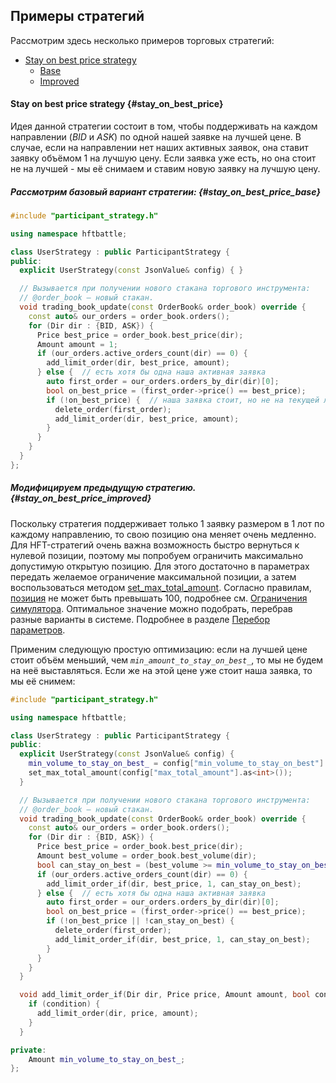 ## Примеры стратегий
<!-- TODO(asalikhov): add good strategies when they will be completely finished -->

Рассмотрим здесь несколько примеров торговых стратегий:

- [Stay on best price strategy](#stay_on_best_price)
  - [Base](#stay_on_best_price)
  - [Improved](#stay_on_best_price_improved)

<!-- - [Deals count diff strategy](#deals_count_diff)
  - [Base](#deals_count_diff_base)
  - [Limited](#deals_count_diff_limited)
- [Improved ideas strategy](#improved_ideas) -->

#### Stay on best price strategy {#stay_on_best_price}

Идея данной стратегии состоит в том, чтобы поддерживать на каждом направлении (*BID* и *ASK*) по одной нашей заявке на лучшей цене.
В случае, если на направлении нет наших активных заявок, она ставит заявку объёмом 1 на лучшую цену.
Если заявка уже есть, но она стоит не на лучшей - мы её снимаем и ставим новую заявку на лучшую цену.

##### Рассмотрим базовый вариант стратегии: {#stay_on_best_price_base}

```c++
#include "participant_strategy.h"

using namespace hftbattle;

class UserStrategy : public ParticipantStrategy {
public:
  explicit UserStrategy(const JsonValue& config) { }

  // Вызывается при получении нового стакана торгового инструмента:
  // @order_book — новый стакан.
  void trading_book_update(const OrderBook& order_book) override {
    const auto& our_orders = order_book.orders();
    for (Dir dir : {BID, ASK}) {
      Price best_price = order_book.best_price(dir);
      Amount amount = 1;
      if (our_orders.active_orders_count(dir) == 0) {
        add_limit_order(dir, best_price, amount);
      } else {  // есть хотя бы одна наша активная заявка
        auto first_order = our_orders.orders_by_dir(dir)[0];
        bool on_best_price = (first_order->price() == best_price);
        if (!on_best_price) {  // наша заявка стоит, но не на текущей лучшей цене
          delete_order(first_order);
          add_limit_order(dir, best_price, amount);
        }
      }
    }
  }
};
```

##### Модифицируем предыдущую стратегию. {#stay_on_best_price_improved}

Поскольку стратегия поддерживает только 1 заявку размером в 1 лот по каждому направлению, то свою позицию она меняет очень медленно.
Для HFT-стратегий очень важна возможность быстро вернуться к нулевой позиции, поэтому мы попробуем ограничить максимально допустимую открытую позицию.
Для этого достаточно в параметрах передать желаемое ограничение максимальной позиции, а затем воспользоваться методом [set_max_total_amount](/api/ParticipantStrategy.md#set_max_total_amount).
Согласно правилам, [позиция](/terms.md#position) не может быть превышать 100, подробнее см. [Ограничения симулятора](/simulator/restrictions.md).
Оптимальное значение можно подобрать, перебрав разные варианты в системе.
Подробнее в разделе [Перебор параметров](/interface/params.md).

Применим следующую простую оптимизацию: если на лучшей цене стоит объём меньший, чем *`min_amount_to_stay_on_best_`*, то мы не будем на неё выставляться.
Если же на этой цене уже стоит наша заявка, то мы её снимем:

```c++
#include "participant_strategy.h"

using namespace hftbattle;

class UserStrategy : public ParticipantStrategy {
public:
  explicit UserStrategy(const JsonValue& config) {
    min_volume_to_stay_on_best_ = config["min_volume_to_stay_on_best"].as<int>(10);
    set_max_total_amount(config["max_total_amount"].as<int>());
  }

  // Вызывается при получении нового стакана торгового инструмента:
  // @order_book — новый стакан.
  void trading_book_update(const OrderBook& order_book) override {
    const auto& our_orders = order_book.orders();
    for (Dir dir : {BID, ASK}) {
      Price best_price = order_book.best_price(dir);
      Amount best_volume = order_book.best_volume(dir);
      bool can_stay_on_best = (best_volume >= min_volume_to_stay_on_best_);
      if (our_orders.active_orders_count(dir) == 0) {
        add_limit_order_if(dir, best_price, 1, can_stay_on_best);
      } else {  // есть хотя бы одна наша активная заявка
        auto first_order = our_orders.orders_by_dir(dir)[0];
        bool on_best_price = (first_order->price() == best_price);
        if (!on_best_price || !can_stay_on_best) {
          delete_order(first_order);
          add_limit_order_if(dir, best_price, 1, can_stay_on_best);
        }
      }
    }
  }

  void add_limit_order_if(Dir dir, Price price, Amount amount, bool condition) {
    if (condition) {
      add_limit_order(dir, price, amount);
    }
  }

private:
    Amount min_volume_to_stay_on_best_;
};
```

<!-- #### Deals count diff strategy {#deals_count_diff}

Данная стратегия торгует на основе произошедших на бирже сделок: если абсолютная разность количества сделок на биде и аске за определенное время (*`deals_reset_period_ms_`*) больше некоторой фиксированной величины (*`min_deals_count_diff_`*), то стратегия выставляет заявку типа [IOC (Immediate-Or-Cancel)](/terms.md#ioc_order) по преобладающему направлению и обнуляет счетчики.

> Замечание 1: направление сделки - это направление агрессора, то есть активной стороны, спровоцировавшей сделку.
>
> Замечание 2: заявка типа IOC сразу после выполнения всех возможный сведений автоматически удаляется из стакана, в отличие от лимитной заявки, которая остается в стакане после выполнения всех возможных сведений.

##### Рассмотрим базовый вариант стратегии: {#deals_count_diff_base}

```c++
#include "participant_strategy.h"

using namespace hftbattle;

class UserStrategy : public ParticipantStrategy {
public:
  explicit UserStrategy(const JsonValue& config) : last_reset_time_(0) {
    deals_count_by_dir_.fill(0);
    min_deals_count_diff_ = config["min_deals_count_diff"].as<int>(100);
    deals_reset_period_ms_ = config["deals_reset_period_ms"].as<Milliseconds>(10ms);

    std::cout << "min_deals_count_diff_: " << min_deals_count_diff_ << std::endl;
    std::cout << "deals_reset_period_ms_: " << deals_reset_period_ms_.count() << std::endl;
  }

  // Вызывается при получении новых сделок торгового инструмента:
  // @deals - вектор новых сделок.
  void trading_deals_update(const std::vector<Deal>& deals) override {
    for (const auto& deal : deals) {
      deals_count_by_dir_[deal.dir] += 1;
    }
    int deals_count_diff = std::abs(deals_count_by_dir_[ASK] -
                                    deals_count_by_dir_[BID]);
    bool trade = (deals_count_diff >= min_deals_count_diff_);
    if (trade) {
      Dir dir_to_beat = deals_count_by_dir_[ASK] >= deals_count_by_dir_[BID]
                              ? ASK
                              : BID;
      Price price_to_beat = trading_book_info.best_price(opposite_dir(dir_to_beat));
      Amount amount_to_beat = 1;
      add_ioc_order(dir_to_beat, price_to_beat, amount_to_beat);
    }

    Microseconds current_time = get_server_time();
    Microseconds time_diff_us = current_time - last_reset_time_;
    // Далее сравнивается величина time_diff_us в микросекундах
    // с величиной deals_reset_period_ms_ в миллисекундах -
    // это нормально, система сама понимает как сравнить два времени,
    // выраженные в разных единицах измерения.
    if (trade || time_diff_us >= deals_reset_period_ms_) {
      last_reset_time_ = current_time;
      deals_count_by_dir_[BID] = 0;
      deals_count_by_dir_[ASK] = 0;
    }
  }

private:
  Microseconds last_reset_time_;
  std::array<int, 2> deals_count_by_dir_;

  int min_deals_count_diff_;
  Milliseconds deals_reset_period_ms_;
};
```

##### Модифицируем предыдущую стратегию. {#deals_count_diff_limited}

Модифицируем предыдущую стратегию следующим образом: ограничим суммарный объём наших сделок, используя информацию, приходящую в функции [execution_report_update](/api/ParticipantStrategy.md#execution_report_update).

```c++
#include "participant_strategy.h"

using namespace hftbattle;

class UserStrategy : public ParticipantStrategy {
public:
  explicit UserStrategy(const JsonValue& config) :
      last_reset_time_(0),
      our_deals_total_amount_(0),
      trading_finished_(false) {
    deals_count_by_dir_.fill(0);
    min_deals_count_diff_ = config["min_deals_count_diff"].as<int>(100);
    deals_reset_period_ms_ = config["deals_reset_period_ms"].as<Milliseconds>(10ms);
    our_deals_max_total_amount_ = config["our_deals_max_total_amount"].as<Amount>(1000);

    std::cout << "min_deals_count_diff_: " << min_deals_count_diff_ << std::endl;
    std::cout << "deals_reset_period_ms_: " << deals_reset_period_ms_.count() << std::endl;
    std::cout << "our_deals_max_total_amount_: " << our_deals_max_total_amount_ << std::endl;
  }

  // Вызывается при получении нового стакана торгового инструмента:
  // @order_book — новый стакан.
  void trading_book_update(const OrderBook& order_book) override {
    /* написать свою реализацию здесь */
  }

  // Вызывается при получении новых сделок торгового инструмента:
  // @deals - вектор новых сделок.
  void trading_deals_update(const std::vector<Deal>& deals) override {
    if (trading_finished_) {
      return;
    }

    for (const auto& deal : deals) {
      deals_count_by_dir_[deal.dir] += 1;
    }
    int deals_count_diff = std::abs(deals_count_by_dir_[ASK] -
                                    deals_count_by_dir_[BID]);
    bool trade = (deals_count_diff >= min_deals_count_diff_);
    if (trade) {
      Dir dir_to_beat = deals_count_by_dir_[ASK] >= deals_count_by_dir_[BID]
                              ? ASK
                              : BID;
      Price price_to_beat = trading_book_info.best_price(opposite_dir(dir_to_beat));
      Amount amount_to_beat = 1;
      add_ioc_order(dir_to_beat, price_to_beat, amount_to_beat);
    }
    Microseconds current_time = get_server_time();
    Microseconds time_diff_us = current_time - last_reset_time_;
    // Далее сравнивается величина time_diff_us в микросекундах
    // с величиной deals_reset_period_ms_ в миллисекундах -
    // это нормально, система сама понимает как сравнить два времени,
    // выраженные в разных единицах измерения.
    if (trade || time_diff_us >= deals_reset_period_ms_) {
      last_reset_time_ = current_time;
      deals_count_by_dir_[BID] = 0;
      deals_count_by_dir_[ASK] = 0;
    }
  }

  // Вызывается при получении отчёта о сделке с участием вашего ордера:
  // @execution_report — структура-отчёт о совершённой сделке.
  void execution_report_update(const ExecutionReport& execution_report) override {
    our_deals_total_amount_ += execution_report.deal_amount();
    if (our_deals_total_amount_ > our_deals_max_total_amount_) {
      trading_finished_ = true;
    }
  }

private:
  Microseconds last_reset_time_;
  Amount our_deals_total_amount_;
  bool trading_finished_;
  std::array<int, 2> deals_count_by_dir_;

  int min_deals_count_diff_;
  Milliseconds deals_reset_period_ms_;
  Amount our_deals_max_total_amount_;
};
```

#### Improved ideas strategy {#improved_ideas}

Идея этой стратегии мы подробно описали в [блоге]({{ book["blog.url"] }}).
Стратегия даже в неизменённом виде позволяет набрать результат более 2000 на контрольной выборке.

```c++
#include "participant_strategy.h"
#include <set>

using namespace hftbattle;

class UserStrategy : public ParticipantStrategy {
public:
  explicit UserStrategy(const JsonValue& config) :
      max_executed_amount_(config["max_executed_amount"].as<Amount>(50)),
      max_amount_at_price_(config["max_amount_at_price"].as<Amount>(3)),
      max_amount_to_run_from_best_(config["max_amount_to_run_from_best"].as<Amount>(20)),
      max_soft_amount_to_run_from_best_(config["max_soft_amount_to_run_from_best"].as<Amount>(64)),
      max_after_amount_to_run_(config["max_after_amount_to_run"].as<Amount>(42)) {
    set_stop_loss_result(Decimal(-15000.0));
  }

  bool should_strategy_run_from_best_price(Dir dir) const {
    double dir_events = 1.0 * deletions_count(dir) + 1.0 * additions_count(opposite_dir(dir));
    // возможная оценка количества событий, которые могут сигнализировать о том, что скоро этой цены не станет
    double opposite_dir_events = 1.0 * deletions_count(opposite_dir(dir)) + 1.0 * additions_count(dir);
    // возможная оценка количества событий, которые могут сигнализировать о том, что скоро противоположной цены не станет
    return false;
    // Предлагается вместо false возвращать значение некоторого критерия, который будет говорить
    // о том, что есть большая вероятность исчезновения этой цены из стакана, и с нее лучше сняться.
    // Например, так: return (dir_events > 0.0); - если удалений + снятий больше 0, то стоит уходить с цены.
    // Подробности у нас в блоге http://blog.hftbattle.com.
    // Правильно реализовав это правило и подобрав параметры, мы получили результат
    // более 10000 на контрольной выборке, чего желаем и всем участникам!
  }

  // Удаление заявки с лучшей цены с учётом её положения в очереди. Снимаем заявку только в том случае,
  // когда она стоит в хвосте очереди.
  void delete_soft_second_version(Dir dir, Price price, Amount current_amount, Amount wanted_amount,
                                  const std::vector<OrderSnapshot>& current_orders) {
    if (!should_strategy_run_from_best_price(dir)) {
      // Сюда же можно добавить отсечение по нашим сделкам: если по текущей цене недавно
      // была проведена сделка, то, скорее всего, выставлять заявку на эту цену будет невыгодно.
      // Подробное описание идеи читайте в блоге!
      // Скажем лишь, что реализация этой идеи позволила нам увеличить результат на 4000.
      // Мы уже сохранили за вас цену и время последней сделки в полях last_our_deal_price_
      // и last_our_deal_moment_, так что вам осталось только написать правильное условие!
      manage_amount_on_price(dir, price, wanted_amount, current_orders);
      return;
    }
    for (auto it = current_orders.begin(); it != current_orders.end(); ++it) {
      auto order = *it;
      if (order->status() != OrderStatus::Active) {
        continue;
      }
      // считаем объём, стоящий после нашей заявки
      Amount amount_after_order = trading_book_info.best_volume(dir) - get_amount_before_order(order);
      // если с цены хорошо бы сняться и мы не сильно теряем очередь - то снимаем заявку
      if (should_strategy_run_from_best_price(dir) && amount_after_order < max_after_amount_to_run_) {
        delete_order(order);
      }
    }
  }

  // В этой функции мы снимаем заявку с лучшей цены при выполнении определённых условий.
  // В частности, если на котировке стоят заявки с малым суммарным объёмом или наши заявки находятся в конце очереди.
  // В противном случае (то есть если мы считаем что стоять на лучшей сейчас выгодно) -
  // мы просто обрабатываем ее как обычную цену.
  void manage_amount_on_best_price(Dir dir, Price price, Amount wanted_amount, const std::vector<OrderSnapshot>& current_orders) {
    auto current_amount = std::accumulate(current_orders.cbegin(), current_orders.cend(), 0,
                                          [](Amount amount, const OrderSnapshot &order) {
                                            return amount + order->amount;
                                          });
    // если объём на цене совсем маленький - то снимаемся с нее
    if (trading_book_info.best_volume(dir) - current_amount < max_amount_to_run_from_best_) {
      delete_all_at_price(dir, price);
      return;
    }
    // если объём не превышает какого-то - то думаем, стоит ли сняться, или все же стоит держать заявки
    if (trading_book_info.best_volume(dir) - current_amount < max_soft_amount_to_run_from_best_) {
      delete_soft_second_version(dir, price, current_amount, wanted_amount, current_orders);
      return;
    }
    // если объём достаточно большой - то просто обрабатываем цену как все другие
    manage_amount_on_price(dir, price, wanted_amount, current_orders);
  }

  // В этой функции мы поддерживаем необходимый объём заявок на ценовом уровне.
  void manage_amount_on_price(Dir dir, Price price, Amount wanted_amount, const std::vector<OrderSnapshot>& current_orders) {
    auto current_amount = std::accumulate(current_orders.cbegin(), current_orders.cend(), 0,
                                          [](Amount amount, const OrderSnapshot &order) {
                                            return amount + order->amount;
                                          });
    for(auto it = current_orders.rbegin(); it != current_orders.rend() && current_amount > wanted_amount; ++it) {
      auto order = *it;
      current_amount -= order->amount_rest();
      delete_order(order);
    }
    for(int i = 0; i < wanted_amount - current_amount; ++i) {
      // Мы выставляем заявки объёмом 1 лот, чтобы мы могли снимать только часть объёма,
      // выставленного на ценовом уровне, без потери места в очереди внутри котировки.
      add_limit_order(dir, price, 1);
    }
  }

  void trading_book_update(const OrderBook& order_book) override {
    // Добавляем отсечение по времени, чтобы торговать только в определённый период дня.
    if (get_server_time_tm().tm_hour < 12) {
      return;
    }
    // Обновляем списки недавних постановок и снятий на лучшие цены
    update_deletions_and_additions();
    for (Dir dir : {BID, ASK}) {
      // Удаляем заявки с далёких ценовых уровней, чтобы не попадать под ограничение на набираемую позицию.
      for(auto& order: trading_book_info.orders().orders_by_dir[dir]) {
        if (trading_book().get_index_by_price(dir, order->price) > 9) {
          delete_order(order);
        }
      }
      // Выставляем заявки на все видимые котировки в стакане.
      auto active_orders = trading_book_info.orders().get_orders_by_dir_to_map(dir);
      for (const auto& quote : trading_book().all_quotes(dir)) {
        Price quote_price = quote.get_price();
        Amount amount = get_wanted_amount(dir, quote_price);
        // По отдельности обрабатываем лучшие ценовые уровни и все остальные.
        if (quote_price == trading_book_info.best_price(dir)) {
          manage_amount_on_best_price(dir, quote_price, amount, active_orders[quote_price]);
        }
        else {
          manage_amount_on_price(dir, quote_price, amount, active_orders[quote_price]);
        }
      }
    }
  }

  void execution_report_update(const ExecutionReport& snapshot) override {
    auto dir = snapshot.dir();
    last_our_deal_price_[dir] = snapshot.deal_price();
    last_our_deal_moment_[dir] = get_server_time();
  }

private:
  using Events = std::set<Microseconds>;

  Amount max_executed_amount_;
  Amount max_amount_at_price_;
  Amount max_amount_to_run_from_best_;
  Amount max_soft_amount_to_run_from_best_;
  Amount max_after_amount_to_run_;

  std::array<Price, 2> last_best_price_;
  std::array<Events, 2> deletions_by_dir_;
  std::array<Events, 2> additions_by_dir_;
  Microseconds last_reset_time_;

  std::array<Price, 2> last_our_deal_price_;
  std::array<Microseconds, 2> last_our_deal_moment_;

  // Возвращает количество снятых заявок с лучшей цены по направлению @dir за определённый промежуток времени.
  size_t deletions_count(Dir dir) const {
    return deletions_by_dir_[dir].size();
  }

  // Возвращает количество добавленных заявок на лучшую цену по направлению @dir за определённый промежуток времени.
  size_t additions_count(Dir dir) const {
    return additions_by_dir_[dir].size();
  }

  void delete_all_at_price(Dir dir, Price price) {
    auto orders_map = trading_book_info.orders().get_orders_by_dir_to_map(dir);
    auto it = orders_map.find(price);
    if (it == orders_map.end()) {
      return;
    }
    auto& active_orders = it->second;
    for (auto& order : active_orders) {
      delete_order(order);
    }
  }

  // Возвращает объём, который нужно поддерживать на ценовом уровне.
  // В этом примере представлена очень простая версия этой функции, но зависимость объёма
  // от цены и направления может быть куда более сложной.
  Amount get_wanted_amount(Dir dir, Price price) const {
    Amount wanted_amount = std::min(max_executed_amount_ - dir_sign(dir) * trading_book_info.total_amount(), max_amount_at_price_);
    return std::max(0, wanted_amount);
  }

  // Обновление объёмов снятых и добавленных заявок на лучших ценах.
  void update_deletions_and_additions() {
    for (Dir dir : {BID, ASK}) {
      Price best_price = trading_book_info.best_price(dir);
      auto& deletions = deletions_by_dir_[dir];
      auto& additions = additions_by_dir_[dir];
      // Если лучшая цена изменилась, то сбросим объёмы.
      if (best_price != last_best_price_[dir]) {
        deletions.clear();
        additions.clear();
        last_best_price_[dir] = best_price;
      }
      update_events(deletions, trading_book_info.get_deleted_volume_at_price(dir, best_price));
      update_events(additions, trading_book_info.get_added_volume_at_price(dir, best_price));
    }
  }

  void update_events(Events& events, Amount changed_volume) const {
    Microseconds current_time = get_server_time();
    // если событие было давно - то перестаем его учитывать
    while (!events.empty() && current_time - *events.begin() > 20ms) {
      events.erase(events.begin());
    }
    if (changed_volume > 0) {
      events.emplace(current_time);
    }
  }
};
```
 -->